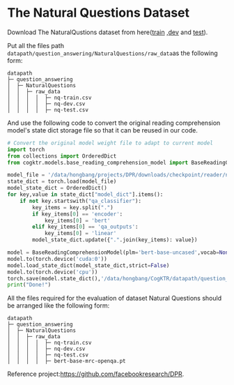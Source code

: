 # The Natural Questions Dataset

Download The NaturalQustions dataset from here([train](https://dl.fbaipublicfiles.com/dpr/data/retriever/nq-train.qa.csv)
,[dev](https://dl.fbaipublicfiles.com/dpr/data/retriever/nq-dev.qa.csv) and [test](https://dl.fbaipublicfiles.com/dpr/data/retriever/nq-test.qa.csv)).

Put all the files path `datapath/question_answering/NaturalQuestions/raw_data`as
the following form:

 
```angular2html
datapath
├─ question_answering
│  ├─ NaturalQuestions
│  │  ├─ raw_data
│  │  │  │  ├─ nq-train.csv
│  │  │  │  ├─ nq-dev.csv
│  │  │  │  ├─ nq-test.csv
```

And use the following code to convert the original reading comprehension
model's state dict storage file so that it can be reused in our code.


```python
# Convert the original model weight file to adapt to current model
import torch
from collections import OrderedDict
from cogktr.models.base_reading_comprehension_model import BaseReadingComprehensionModel

model_file = '/data/hongbang/projects/DPR/downloads/checkpoint/reader/nq-single/hf-bert-base.cp'
state_dict = torch.load(model_file)
model_state_dict = OrderedDict()
for key,value in state_dict["model_dict"].items():
    if not key.startswith("qa_classifier"):
        key_items = key.split(".")
        if key_items[0] == 'encoder':
            key_items[0] = 'bert'
        elif key_items[0] == 'qa_outputs':
            key_items[0] = 'linear'
        model_state_dict.update({".".join(key_items): value})

model = BaseReadingComprehensionModel(plm='bert-base-uncased',vocab=None)
model.to(torch.device('cuda:0'))
model.load_state_dict(model_state_dict,strict=False)
model.to(torch.device('cpu'))
torch.save(model.state_dict(),'/data/hongbang/CogKTR/datapath/question_answering/NaturalQuestions/raw_data/bert-base-mrc-openqa.pt')
print("Done!")
```

All the files required for the evaluation of dataset Natural Questions should be
arranged like the following form:
```angular2html
datapath
├─ question_answering
│  ├─ NaturalQuestions
│  │  ├─ raw_data
│  │  │  │  ├─ nq-train.csv
│  │  │  │  ├─ nq-dev.csv
│  │  │  │  ├─ nq-test.csv
│  │  │  │  ├─ bert-base-mrc-openqa.pt
```


Reference project:https://github.com/facebookresearch/DPR.